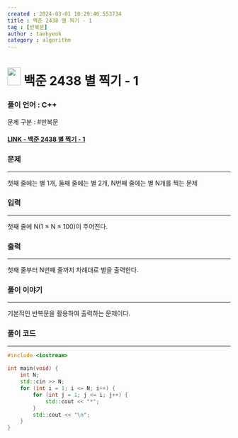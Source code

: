 ```yaml
---
created : 2024-03-01 10:29:46.553734
title : 백준 2438 별 찍기 - 1
tag : [반복문]
author : taehyeok
category : algorithm
---
```

# <img src="https://d2gd6pc034wcta.cloudfront.net/tier/1.svg" width="30" height="40"> 백준 2438 별 찍기 - 1


### 풀이 언어 : C++

문제 구분 : #반복문
#### [LINK - 백준 2438 별 찍기 - 1](https://www.acmicpc.net/problem/2438)

### 문제

<hr>


첫째 줄에는 별 1개, 둘째 줄에는 별 2개, N번째 줄에는 별 N개를 찍는 문제

### 입력

<hr>


첫째 줄에 N(1 ≤ N ≤ 100)이 주어진다.
### 출력

<hr>


첫째 줄부터 N번째 줄까지 차례대로 별을 출력한다.
### 풀이 이야기

<hr>


기본적인 반복문을 활용하여 출력하는 문제이다.

### 풀이 코드

<hr>


``` c++
#include <iostream>
 
int main(void) {
	int N;
	std::cin >> N;
	for (int i = 1; i <= N; i++) {
		for (int j = 1; j <= i; j++) {
			std::cout << "*";
		}
		std::cout << "\n";
	}
}
```
